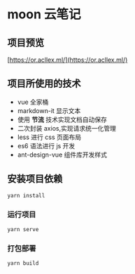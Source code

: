 # moon 云笔记

## 项目预览

[https://or.acllex.ml/](https://or.acllex.ml/)

## 项目所使用的技术

- vue 全家桶
- markdown-it 显示文本
- 使用 **节流** 技术实现文档自动保存
- 二次封装 axios,实现请求统一化管理
- less 进行 css 页面布局
- es6 语法进行 js 开发
- ant-design-vue 组件库开发样式

## 安装项目依赖

`yarn install`

### 运行项目

`yarn serve`

### 打包部署

`yarn build`

